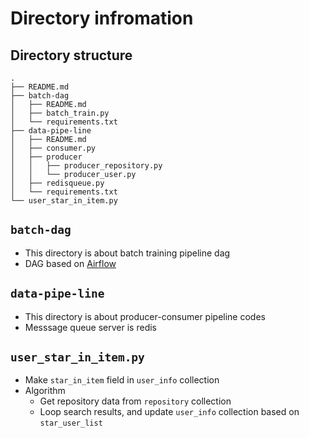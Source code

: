 # Directory infromation

## Directory structure

```
.
├── README.md
├── batch-dag
│   ├── README.md
│   ├── batch_train.py
│   └── requirements.txt
├── data-pipe-line
│   ├── README.md
│   ├── consumer.py
│   ├── producer
│   │   ├── producer_repository.py
│   │   └── producer_user.py
│   ├── redisqueue.py
│   └── requirements.txt
└── user_star_in_item.py
```

## `batch-dag`

- This directory is about batch training pipeline dag
- DAG based on [Airflow](https://github.com/apache/airflow)

## `data-pipe-line`

- This directory is about producer-consumer pipeline codes
- Messsage queue server is redis

## `user_star_in_item.py`

- Make `star_in_item` field in `user_info` collection
- Algorithm
    - Get repository data from `repository` collection
    - Loop search results, and update `user_info` collection based on `star_user_list`
